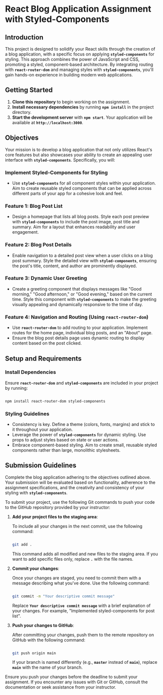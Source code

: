 # **React Blog Application Assignment with Styled-Components**

## **Introduction**

This project is designed to solidify your React skills through the creation of a blog application, with a specific focus on applying **`styled-components`** for styling. This approach combines the power of JavaScript and CSS, promoting a styled, component-based architecture. By integrating routing with **`react-router-dom`** and managing styles with **`styled-components`**, you'll gain hands-on experience in building modern web applications.

## **Getting Started**

1. **Clone this repository** to begin working on the assignment.
2. **Install necessary dependencies** by running **`npm install`** in the project directory.
3. **Start the development server** with **`npm start`**. Your application will be available at **`http://localhost:3000`**.

## **Objectives**

Your mission is to develop a blog application that not only utilizes React's core features but also showcases your ability to create an appealing user interface with **`styled-components`**. Specifically, you will:

### **Implement Styled-Components for Styling**

- Use **`styled-components`** for all component styles within your application. Aim to create reusable styled components that can be applied across different parts of your app for a cohesive look and feel.

### **Feature 1: Blog Post List**

- Design a homepage that lists all blog posts. Style each post preview with **`styled-components`** to include the post image, post title and summary. Aim for a layout that enhances readability and user engagement.

### **Feature 2: Blog Post Details**

- Enable navigation to a detailed post view when a user clicks on a blog post summary. Style the detailed view with **`styled-components`**, ensuring the post's title, content, and author are prominently displayed.

### **Feature 3: Dynamic User Greeting**

- Create a greeting component that displays messages like "Good morning," "Good afternoon," or "Good evening," based on the current time. Style this component with **`styled-components`** to make the greeting visually appealing and dynamically responsive to the time of day.

### **Feature 4: Navigation and Routing (Using `react-router-dom`)**

- Use **`react-router-dom`** to add routing to your application. Implement routes for the home page, individual blog posts, and an "About" page.
- Ensure the blog post details page uses dynamic routing to display content based on the post clicked.

## **Setup and Requirements**

### **Install Dependencies**

Ensure **`react-router-dom`** and **`styled-components`** are included in your project by running:

```bash

npm install react-router-dom styled-components

```

### **Styling Guidelines**

- Consistency is key. Define a theme (colors, fonts, margins) and stick to it throughout your application.
- Leverage the power of **`styled-components`** for dynamic styling. Use props to adjust styles based on state or user actions.
- Embrace component-based styling. Aim to create small, reusable styled components rather than large, monolithic stylesheets.

## **Submission Guidelines**

Complete the blog application adhering to the objectives outlined above. Your submission will be evaluated based on functionality, adherence to the assignment specifications, and the creativity and consistency of your styling with **`styled-components`**.

To submit your project, use the following Git commands to push your code to the GitHub repository provided by your instructor:

1. **Add your project files to the staging area**:

   To include all your changes in the next commit, use the following command:

   ```bash

   git add .
   ```

   This command adds all modified and new files to the staging area. If you want to add specific files only, replace **`.`** with the file names.

2. **Commit your changes**:

   Once your changes are staged, you need to commit them with a message describing what you've done. Use the following command:

   ```bash

   git commit -m "Your descriptive commit message"

   ```

   Replace **`Your descriptive commit message`** with a brief explanation of your changes. For example, "Implemented styled-components for post list".

3. **Push your changes to GitHub**:

   After committing your changes, push them to the remote repository on GitHub with the following command:

   ```bash

   git push origin main

   ```

   If your branch is named differently (e.g., **`master`** instead of **`main`**), replace **`main`** with the name of your branch.

Ensure you push your changes before the deadline to submit your assignment. If you encounter any issues with Git or GitHub, consult the documentation or seek assistance from your instructor.
